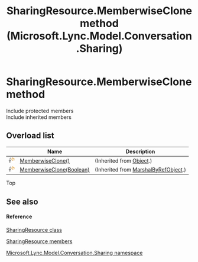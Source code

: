 ﻿---
title: SharingResource.MemberwiseClone method  (Microsoft.Lync.Model.Conversation.Sharing)
TOCTitle: 'MemberwiseClone method '
ms:assetid: Overload:Microsoft.Lync.Model.Conversation.Sharing.SharingResource.MemberwiseClone_DI_3_UC_OCS14MrefLyncWPF
ms:mtpsurl: https://msdn.microsoft.com/en-us/library/microsoft.lync.model.conversation.sharing.sharingresource.memberwiseclone_di_3_uc_ocs14mreflyncwpf(v=office.15)
ms:contentKeyID: 48596266
ms.date: 07/28/2014
mtps_version: v=office.15
f1_keywords:
- Microsoft.Lync.Model.Conversation.Sharing.SharingResource.MemberwiseClone
dev_langs:
- CSharp
- JScript
- VB
- other
---

# SharingResource.MemberwiseClone method

Include protected members  
Include inherited members  

## Overload list

<table>
<thead>
<tr class="header">
<th> </th>
<th>Name</th>
<th>Description</th>
</tr>
</thead>
<tbody>
<tr class="odd">
<td><img src="images/Hh347903.protmethod(Office.15).gif" title="Protected method" alt="Protected method" /></td>
<td><a href="http://msdn2.microsoft.com/en-us/library/57ctke0a">MemberwiseClone()</a></td>
<td>(Inherited from <a href="http://msdn2.microsoft.com/en-us/library/e5kfa45b">Object</a>.)</td>
</tr>
<tr class="even">
<td><img src="images/Hh347903.protmethod(Office.15).gif" title="Protected method" alt="Protected method" /></td>
<td><a href="http://msdn2.microsoft.com/en-us/library/ms131262">MemberwiseClone(Boolean)</a></td>
<td>(Inherited from <a href="http://msdn2.microsoft.com/en-us/library/w4302s1f">MarshalByRefObject</a>.)</td>
</tr>
</tbody>
</table>


Top

## See also

#### Reference

[SharingResource class](sharingresource-class-microsoft-lync-model-conversation-sharing_2.md)

[SharingResource members](sharingresource-members-microsoft-lync-model-conversation-sharing_2.md)

[Microsoft.Lync.Model.Conversation.Sharing namespace](microsoft-lync-model-conversation-sharing-namespace_2.md)


